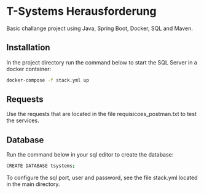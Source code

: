 # T-Systems Herausforderung

Basic challange project using Java, Spring Boot, Docker, SQL and Maven.

## Installation

In the project directory run the command below to start the SQL Server in a docker container:

```bash
docker-compose -f stack.yml up
```
## Requests

Use the requests that are located in the file requisicoes_postman.txt to test the services.

## Database

Run the command below in your sql editor to create the database:

```bash
CREATE DATABASE tsystems;
```

To configure the sql port, user and password, see the file stack.yml located in the main directory.
